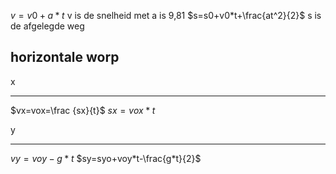 $v=v0+a*t$ 
v is de snelheid
met a is 9,81
$s=s0+v0*t+\frac{at^2}{2}$
s is de afgelegde weg

## horizontale worp 

x
***
$vx=vox=\frac {sx}{t}$
$sx=vox*t$ 

y
***
$vy=voy-g*t$
$sy=syo+voy*t-\frac{g*t}{2}$


